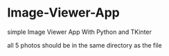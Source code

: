 # Image-Viewer-App
simple Image Viewer App With Python and TKinter

all 5 photos should be in the same directory as the file
